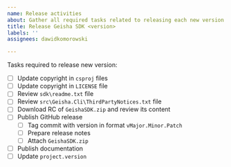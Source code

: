 ```yaml
---
name: Release activities
about: Gather all required tasks related to releasing each new version.
title: Release Geisha SDK <version>
labels: ''
assignees: dawidkomorowski

---
```


Tasks required to release new version:
- [ ] Update copyright in `csproj` files
- [ ] Update copyright in `LICENSE` file
- [ ] Review `sdk\readme.txt` file
- [ ] Review `src\Geisha.Cli\ThirdPartyNotices.txt` file
- [ ] Download RC of `GeishaSDK.zip` and review its content
- [ ] Publish GitHub release
  - [ ] Tag commit with version in format `vMajor.Minor.Patch`
  - [ ] Prepare release notes
  - [ ] Attach `GeishaSDK.zip`
- [ ] Publish documentation
- [ ] Update `project.version`
